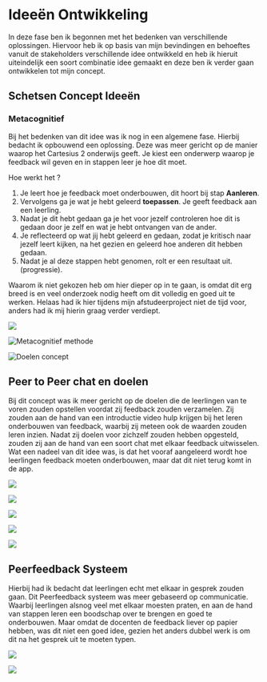 # Ideeën Ontwikkeling

In deze fase ben ik begonnen met het bedenken van verschillende oplossingen. Hiervoor heb ik op basis van mijn bevindingen en behoeftes vanuit de stakeholders verschillende idee ontwikkeld en heb ik hieruit uiteindelijk een soort combinatie idee gemaakt en deze ben ik verder gaan ontwikkelen tot mijn concept. 

## Schetsen Concept Ideeën 

### Metacognitief

Bij het bedenken van dit idee was ik nog in een algemene fase. Hierbij bedacht ik opbouwend een oplossing. Deze was meer gericht op de manier waarop het Cartesius 2 onderwijs geeft. Je kiest een onderwerp waarop je feedback wil geven en in stappen leer je hoe dit moet. 

Hoe werkt het ?

1. Je leert hoe je feedback moet onderbouwen, dit hoort bij stap **Aanleren**. 
2. Vervolgens ga je wat je hebt geleerd **toepassen**.  Je geeft feedback aan een leerling.
3. Nadat je dit hebt gedaan ga je het voor jezelf controleren hoe dit is gedaan door je zelf en wat je hebt ontvangen van de ander. 
4. Je reflecteerd op wat jij hebt geleerd en gedaan, zodat je kritisch naar jezelf leert kijken, na het gezien en geleerd hoe anderen dit hebben gedaan. 
5. Nadat je al deze stappen hebt genomen, rolt er een resultaat uit. \(progressie\).

Waarom ik niet gekozen heb om hier dieper op in te gaan, is omdat dit erg breed is en veel onderzoek nodig heeft om dit volledig en goed uit te werken. Helaas had ik hier tijdens mijn afstudeerproject niet de tijd voor, anders had ik mij hierin graag verder verdiept. 

![](../.gitbook/assets/schermafdruk-2019-05-12-20.48.15.png)

![Metacognitief methode](../.gitbook/assets/schermafdruk-2019-05-12-20.48.42.png)

![Doelen concept](../.gitbook/assets/schermafdruk-2019-05-12-20.41.55.png)



## Peer to Peer chat en doelen

Bij dit concept was ik meer gericht op de doelen die de leerlingen van te voren zouden opstellen voordat zij feedback zouden verzamelen. Zij zouden aan de hand van een introductie video hulp krijgen bij het leren onderbouwen van feedback, waarbij zij meteen ook de waarden zouden leren inzien. Nadat zij doelen voor zichzelf zouden hebben opgesteld, zouden zij aan de hand van een soort chat met elkaar feedback uitwisselen. Wat een nadeel van dit idee was, is dat het vooraf aangeleerd wordt hoe leerlingen feedback moeten onderbouwen, maar dat dit niet terug komt in de app. 

![](../.gitbook/assets/feedback-tool-2.jpg)



![](../.gitbook/assets/intro-feedback-tool-2.1.jpg)

![](../.gitbook/assets/voorbeeld.vragen.jpg)

![](../.gitbook/assets/voorbeeldn.ragen.jpg)

![](../.gitbook/assets/voorbeeld-vragen.jpg)



## Peerfeedback Systeem

Hierbij had ik bedacht dat leerlingen echt met elkaar in gesprek zouden gaan. Dit Peerfeedback systeem was meer gebaseerd op communicatie. Waarbij leerlingen alsnog veel met elkaar moesten praten, en aan de hand van stappen leren een boodschap over te brengen en goed te onderbouwen. Maar omdat de docenten de feedback liever op papier hebben, was dit niet een goed idee, gezien het anders dubbel werk is om dit na het gesprek uit te moeten typen. 

![](../.gitbook/assets/0001.jpg)

![](../.gitbook/assets/0002%20%281%29.jpg)

